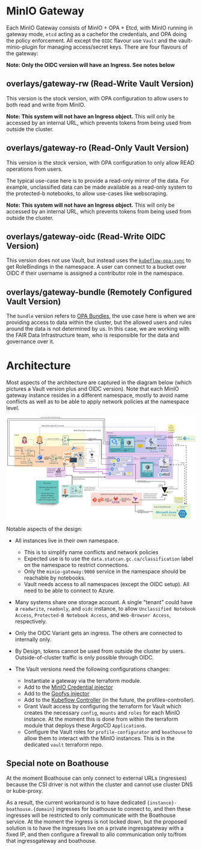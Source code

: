# MinIO Gateway

Each MinIO Gateway consists of MinIO + OPA + Etcd, with MinIO running in gateway mode, `etcd` acting as a cachefor the credentials, and OPA doing the policy enforcement. All except the `OIDC` flavour use `Vault` and the vault-minio-plugin for managing access/secret keys. There are four flavours of the gateway:

**Note: Only the OIDC version will have an Ingress. See notes below**

## overlays/gateway-rw (Read-Write Vault Version)

This version is the stock version, with OPA configuration to allow users to both read and write from MinIO.

**Note: This system will not have an Ingress object.** This will only be accessed by an internal URL, which prevents tokens from being used from outside the cluster.

## overlays/gateway-ro (Read-Only Vault Version)

This version is the stock version, with OPA configuration to only allow READ operations from users.

The typical use-case here is to provide a read-only mirror of the data. For example, unclassified data can be made available as a read-only system to the protected-b notebooks, to allow use-cases like webscraping.


**Note: This system will not have an Ingress object.** This will only be accessed by an internal URL, which prevents tokens from being used from outside the cluster.

## overlays/gateway-oidc (Read-Write OIDC Version)

This version does not use Vault, but instead uses the [`kubeflow-opa-sync`](https://github.com/StatCan/aaw-kubeflow-opa-sync) to get RoleBindings in the namespace. A user can connect to a bucket over OIDC if their username is assigned a contributor role in the namespace.

## overlays/gateway-bundle (Remotely Configured Vault Version)

The `bundle` version refers to [OPA Bundles](https://www.openpolicyagent.org/docs/v0.12.2/bundles/), the use case here is when we are providing access to data within the cluster, but the allowed users and rules around the data is not determined by us. In this case, we are working with the FAIR Data Infrastructure team, who is responsible for the data and governance over it.


# Architecture

Most aspects of the architecture are captured in the diagram below (which pictures a Vault version plus and OIDC version). Note that each MinIO gateway instance resides in a different namespace, mostly to avoid name conflicts as well as to be able to apply network policies at the namespace level.

![architecture.jpg](architecture.jpg)

Notable aspects of the design:

- All instances live in their own namespace.
  + This is to simplify name conflicts and network policies
  + Expected use is to use the `data.statcan.gc.ca/classification` label on the namespace to restrict connections.
  + Only the `minio-gateway:9000` service in the namespace should be reachable by notebooks.
  + Vault needs access to all namespaces (except the OIDC setup). All need to be able to connect to Azure.

- Many systems share one storage account. A single "tenant" could have a `readwrite`, `readonly`, and `oidc` instance, to allow `Unclassified Notebook Access`, `Protected-B Notebook Access`, and `Web-Browser Access`, respectively.

- Only the OIDC Variant gets an ingress. The others are connected to internally only.

- By Design, tokens cannot be used from outside the cluster by users. Outside-of-cluster traffic is only possible through OIDC.

- The Vault versions need the following configurations changes:
  + Instantiate a gateway via the terraform module.
  + Add to the [MinIO Credential injector](https://github.com/StatCan/aaw-argocd-manifests/blob/aaw-dev-cc-00/daaas-system/minio-credential-injector/instances.jsonnet)
  + Add to the [Goofys injector](https://github.com/StatCan/aaw-argocd-manifests/blob/aaw-dev-cc-00/daaas-system/goofys-injector/instances.jsonnet)
  + Add to the [Kubeflow Controller](https://github.com/StatCan/aaw-argocd-manifests/blob/2d827fe546d37fed36bf0974f383b47fe2eff211/daaas-system/kubeflow-controller/deployment.jsonnet#L6-L18) (in the future, the profiles-controller).
  + Grant Vault access by configuring the terraform for Vault which creates the necessary `config`, `mounts` and `roles` for each MinIO instance. At the moment this is done from within the terraform module that deploys these ArgoCD `Application`s. 
  + Configure the Vault roles for `profile-configurator` and `boathouse` to allow them to interact with the MinIO instances. This is in the dedicated `vault` terraform repo.

## Special note on Boathouse

At the moment Boathouse can only connect to external URLs (ingresses) because the CSI driver is not within the cluster and cannot use cluster DNS or kube-proxy.

As a result, the current workaround is to have dedicated `{instance}-boathouse.{domain}` ingresses for boathouse to connect to, and then these ingresses will be restricted to only communicate with the Boathouse service. At the moment the ingress is not locked down, but the proposed solution is to have the ingresses live on a private ingressgateway with a fixed IP, and then configure a firewall to allo communication only to/from that ingressgateway and boathouse.
